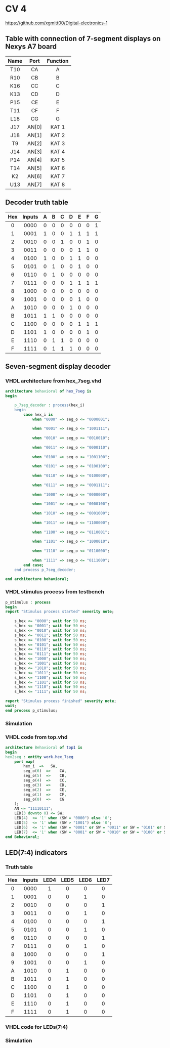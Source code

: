 # CV 4

https://github.com/xgmitt00/Digital-electronics-1

## Table with connection of 7-segment displays on Nexys A7 board

| **Name** | **Port** |**Function** |
| :-: | :-: | :-: | 
| T10 | CA | A | 
| R10 | CB | B |
| K16 | CC | C |
| K13 | CD | D |
| P15 | CE | E |
| T11 | CF | F |
| L18 | CG | G |
| J17 | AN[0] | KAT 1 |
| J18 | AN[1] | KAT 2 |
| T9 | AN[2] | KAT 3 |
| J14 | AN[3] | KAT 4 |
| P14 | AN[4] | KAT 5 |
| T14 | AN[5] | KAT 6 |
| K2 | AN[6] | KAT 7 |
| U13 | AN[7] | KAT 8 |

## Decoder truth table

| **Hex** | **Inputs** | **A** | **B** | **C** | **D** | **E** | **F** | **G** |
| :-: | :-: | :-: | :-: | :-: | :-: | :-: | :-: | :-: |
| 0 | 0000 | 0 | 0 | 0 | 0 | 0 | 0 | 1 |
| 1 | 0001 | 1 | 0 | 0 | 1 | 1 | 1 | 1 |
| 2 | 0010 | 0 | 0 | 1 | 0 | 0 | 1 | 0 |
| 3 | 0011 | 0 | 0 | 0 | 0 | 1 | 1 | 0 |
| 4 | 0100 | 1 | 0 | 0 | 1 | 1 | 0 | 0 |
| 5 | 0101 | 0 | 1 | 0 | 0 | 1 | 0 | 0 |
| 6 | 0110 | 0 | 1 | 0 | 0 | 0 | 0 | 0 |
| 7 | 0111 | 0 | 0 | 0 | 1 | 1 | 1 | 1 |
| 8 | 1000 | 0 | 0 | 0 | 0 | 0 | 0 | 0 |
| 9 | 1001 | 0 | 0 | 0 | 0 | 1 | 0 | 0 |
| A | 1010 | 0 | 0 | 0 | 1 | 0 | 0 | 0 |
| B | 1011 | 1 | 1 | 0 | 0 | 0 | 0 | 0 |
| C | 1100 | 0 | 0 | 0 | 0 | 1 | 1 | 1 |
| D | 1101 | 1 | 0 | 0 | 0 | 0 | 1 | 0 |
| E | 1110 | 0 | 1 | 1 | 0 | 0 | 0 | 0 |
| F | 1111 | 0 | 1 | 1 | 1 | 0 | 0 | 0 |

## Seven-segment display decoder
### VHDL architecture from hex_7seg.vhd

```vhdl
architecture behavioral of hex_7seg is
begin

    p_7seg_decoder : process(hex_i)
    begin
        case hex_i is
            when "0000" => seg_o <= "0000001";
            
            when "0001" => seg_o <= "1001111";
            
            when "0010" => seg_o <= "0010010";
                
            when "0011" => seg_o <= "0000110";
                
            when "0100" => seg_o <= "1001100";
                
            when "0101" => seg_o <= "0100100";
                
            when "0110" => seg_o <= "0100000";
                
            when "0111" => seg_o <= "0001111";
                
            when "1000" => seg_o <= "0000000";
                
            when "1001" => seg_o <= "0000100";
                
            when "1010" => seg_o <= "0001000";
                
            when "1011" => seg_o <= "1100000";
                
            when "1100" => seg_o <= "0110001";
                
            when "1101" => seg_o <= "1000010";
    
            when "1110" => seg_o <= "0110000";     
                
            when "1111" => seg_o <= "0111000";     
        end case;
    end process p_7seg_decoder;

end architecture behavioral;
```

### VHDL stimulus process from testbench

```vhdl
p_stimulus : process
begin
report "Stimulus process started" severity note;
     
    s_hex <= "0000"; wait for 50 ns;   
    s_hex <= "0001"; wait for 50 ns;   
    s_hex <= "0010"; wait for 50 ns;  
    s_hex <= "0011"; wait for 50 ns;   
    s_hex <= "0100"; wait for 50 ns;   
    s_hex <= "0101"; wait for 50 ns;   
    s_hex <= "0110"; wait for 50 ns;   
    s_hex <= "0111"; wait for 50 ns;   
    s_hex <= "1000"; wait for 50 ns;   
    s_hex <= "1001"; wait for 50 ns;    
    s_hex <= "1010"; wait for 50 ns;   
    s_hex <= "1011"; wait for 50 ns;    
    s_hex <= "1100"; wait for 50 ns;    
    s_hex <= "1101"; wait for 50 ns;    
    s_hex <= "1110"; wait for 50 ns;    
    s_hex <= "1111"; wait for 50 ns;
    
report "Stimulus process finished" severity note;
wait;
end process p_stimulus;
```

### Simulation

### VHDL code from top.vhd

```vhdl
architecture Behavioral of top1 is
begin
hex2seg : entity work.hex_7seg
    port map(
        hex_i  =>   SW,
        seg_o(6)  =>    CA,
        seg_o(5)  =>    CB,
        seg_o(4)  =>    CC,
        seg_o(3)  =>    CD,
        seg_o(2)  =>    CE,
        seg_o(1)  =>    CF,
        seg_o(0)  =>    CG
    );   
    AN <= "11110111";
    LED(3 downto 0) <= SW;
    LED(4)  <= '1' when (SW = "0000") else '0';
    LED(5)  <= '1' when (SW > "1001") else '0';
    LED(6)  <= '1' when (SW = "0001" or SW = "0011" or SW = "0101" or SW = "0111" or SW = "1001" or SW = "1011" or SW = "1101" or SW = "1111") else '0';
    LED(7)  <= '1' when (SW = "0001" or SW = "0010" or SW = "0100" or SW = "1000") else '0';   
end Behavioral;
```

## LED(7:4) indicators

### Truth table

| Hex | Inputs | LED4 | LED5 | LED6 | LED7 |
| :-: | :-: | :-: | :-: | :-: | :-: |
| 0 | 0000 | 1 | 0 | 0 | 0 |
| 1 | 0001 | 0 | 0 | 1 | 0 |
| 2 | 0010 | 0 | 0 | 0 | 1 |
| 3 | 0011 | 0 | 0 | 1 | 0 |
| 4 | 0100 | 0 | 0 | 0 | 1 |
| 5 | 0101 | 0 | 0 | 1 | 0 |
| 6 | 0110 | 0 | 0 | 0 | 1 |
| 7 | 0111 | 0 | 0 | 1 | 0 |
| 8 | 1000 | 0 | 0 | 0 | 1 |
| 9 | 1001 | 0 | 0 | 1 | 0 |
| A | 1010 | 0 | 1 | 0 | 0 |
| B | 1011 | 0 | 1 | 0 | 0 |
| C | 1100 | 0 | 1 | 0 | 0 |
| D | 1101 | 0 | 1 | 0 | 0 |
| E | 1110 | 0 | 1 | 0 | 0 |
| F | 1111 | 0 | 1 | 0 | 0 |

### VHDL code for LEDs(7:4)

### Simulation
